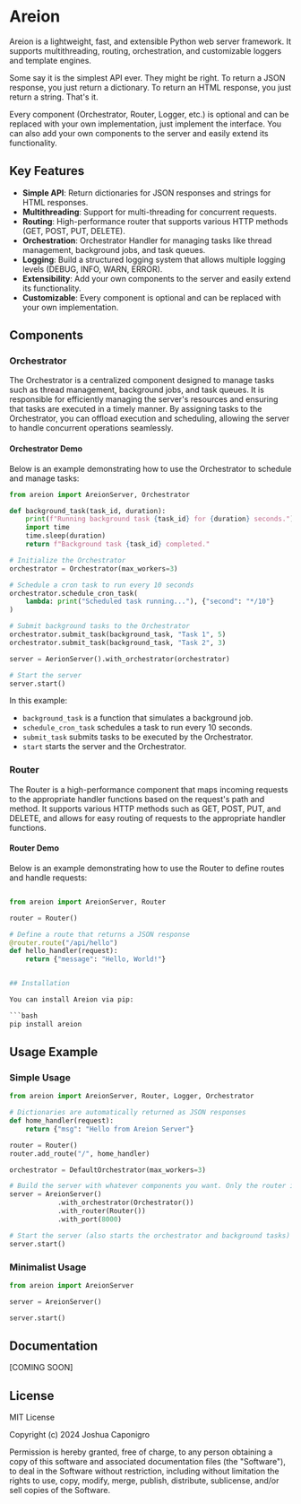 # Areion

Areion is a lightweight, fast, and extensible Python web server framework. It supports multithreading, routing, orchestration, and customizable loggers and template engines.

Some say it is the simplest API ever. They might be right. To return a JSON response, you just return a dictionary. To return an HTML response, you just return a string. That's it.

Every component (Orchestrator, Router, Logger, etc.) is optional and can be replaced with your own implementation, just implement the interface. You can also add your own components to the server and easily extend its functionality.

## Key Features

- **Simple API**: Return dictionaries for JSON responses and strings for HTML responses.
- **Multithreading**: Support for multi-threading for concurrent requests.
- **Routing**: High-performance router that supports various HTTP methods (GET, POST, PUT, DELETE).
- **Orchestration**: Orchestrator Handler for managing tasks like thread management, background jobs, and task queues.
- **Logging**: Build a structured logging system that allows multiple logging levels (DEBUG, INFO, WARN, ERROR).
- **Extensibility**: Add your own components to the server and easily extend its functionality.
- **Customizable**: Every component is optional and can be replaced with your own implementation.

## Components

### Orchestrator

The Orchestrator is a centralized component designed to manage tasks such as thread management, background jobs, and task queues. It is responsible for efficiently managing the server's resources and ensuring that tasks are executed in a timely manner. By assigning tasks to the Orchestrator, you can offload execution and scheduling, allowing the server to handle concurrent operations seamlessly.

#### Orchestrator Demo

Below is an example demonstrating how to use the Orchestrator to schedule and manage tasks:

```python
from areion import AreionServer, Orchestrator

def background_task(task_id, duration):
    print(f"Running background task {task_id} for {duration} seconds.")
    import time
    time.sleep(duration)
    return f"Background task {task_id} completed."

# Initialize the Orchestrator
orchestrator = Orchestrator(max_workers=3)

# Schedule a cron task to run every 10 seconds
orchestrator.schedule_cron_task(
    lambda: print("Scheduled task running..."), {"second": "*/10"}
)

# Submit background tasks to the Orchestrator
orchestrator.submit_task(background_task, "Task 1", 5)
orchestrator.submit_task(background_task, "Task 2", 3)

server = AerionServer().with_orchestrator(orchestrator)

# Start the server
server.start()
```

In this example:
- `background_task` is a function that simulates a background job.
- `schedule_cron_task` schedules a task to run every 10 seconds.
- `submit_task` submits tasks to be executed by the Orchestrator.
- `start` starts the server and the Orchestrator.

### Router

The Router is a high-performance component that maps incoming requests to the appropriate handler functions based on the request's path and method. It supports various HTTP methods such as GET, POST, PUT, and DELETE, and allows for easy routing of requests to the appropriate handler functions.

#### Router Demo

Below is an example demonstrating how to use the Router to define routes and handle requests:

```python

from areion import AreionServer, Router

router = Router()

# Define a route that returns a JSON response
@router.route("/api/hello")
def hello_handler(request):
    return {"message": "Hello, World!"}


## Installation

You can install Areion via pip:

```bash
pip install areion
```

## Usage Example

### Simple Usage

```python
from areion import AreionServer, Router, Logger, Orchestrator

# Dictionaries are automatically returned as JSON responses
def home_handler(request):
    return {"msg": "Hello from Areion Server"}

router = Router()
router.add_route("/", home_handler)

orchestrator = DefaultOrchestrator(max_workers=3)

# Build the server with whatever components you want. Only the router is required.
server = AreionServer()
            .with_orchestrator(Orchestrator())
            .with_router(Router())
            .with_port(8000)

# Start the server (also starts the orchestrator and background tasks)
server.start()
```

### Minimalist Usage

```python
from areion import AreionServer

server = AreionServer()

server.start()
```

## Documentation

[COMING SOON]

## License

MIT License

Copyright (c) 2024 Joshua Caponigro

Permission is hereby granted, free of charge, to any person obtaining a copy of this software and associated documentation files (the "Software"), to deal in the Software without restriction, including without limitation the rights to use, copy, modify, merge, publish, distribute, sublicense, and/or sell copies of the Software.
